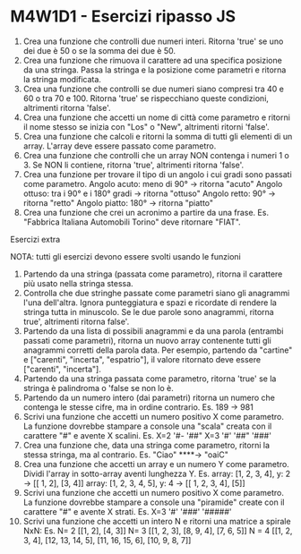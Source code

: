 # M4W1D1 - Esercizi ripasso JS

1. Crea una funzione che controlli due numeri interi. Ritorna 'true' se uno dei due è 50 o se la somma dei due è 50.
2. Crea una funzione che rimuova il carattere ad una specifica posizione da una stringa. Passa la stringa e la posizione come parametri e ritorna la stringa modificata.
3. Crea una funzione che controlli se due numeri siano compresi tra 40 e 60 o tra 70 e 100. Ritorna
'true' se rispecchiano queste condizioni, altrimenti ritorna 'false'.
4. Crea una funzione che accetti un nome di città come parametro e ritorni il nome stesso se inizia con
"Los" o "New", altrimenti ritorni 'false'.
5. Crea una funzione che calcoli e ritorni la somma di tutti gli elementi di un array.
L'array deve essere passato come parametro.
6. Crea una funzione che controlli che un array NON contenga i numeri 1 o 3. Se NON li contiene, ritorna
'true', altrimenti ritorna 'false'.
7. Crea una funzione per trovare il tipo di un angolo i cui gradi sono passati come parametro.
Angolo acuto: meno di 90° → ritorna "acuto"
Angolo ottuso: tra i 90° e i 180° gradi → ritorna "ottuso"
Angolo retto: 90° → ritorna "retto"
Angolo piatto: 180° → ritorna "piatto"
8. Crea una funzione che crei un acronimo a partire da una frase. Es. "Fabbrica Italiana Automobili
Torino" deve ritornare "FIAT".

Esercizi extra

NOTA: tutti gli esercizi devono essere svolti usando le funzioni

1. Partendo da una stringa (passata come parametro), ritorna il carattere più usato nella stringa stessa.
2. Controlla che due stringhe passate come parametri siano gli anagrammi l'una dell'altra. Ignora punteggiatura e spazi e ricordate di rendere la stringa tutta in minuscolo. Se le due parole sono anagrammi, ritorna true', altrimenti ritorna false'.
3. Partendo da una lista di possibili anagrammi e da una parola (entrambi passati come parametri), ritorna un nuovo array contenente
tutti gli anagrammi corretti della parola data.
Per esempio, partendo da "cartine" e ["carenti", "incerta", "espatrio"], il valore ritornato deve essere ["carenti", "incerta"].
4. Partendo da una stringa passata come parametro, ritorna 'true' se la stringa è palindroma o 'false se non lo è.
5. Partendo da un numero intero (dai parametri) ritorna un numero che contenga le stesse cifre, ma in ordine contrario. Es. 189 → 981
6. Scrivi una funzione che accetti un numero positivo X come parametro. La funzione dovrebbe stampare a console una "scala" creata con il carattere "#" e avente X scalini.
Es.
X=2
'#-
'##"
X=3
'#'
'##"
'###'
7. Crea una funzione che, data una stringa come parametro, ritorni la stessa stringa, ma al contrario. Es. "Ciao" ****→ "oaiC"
8. Crea una funzione che accetti un array e un numero Y come parametro. Dividi l'array in sotto-array aventi lunghezza Y.
Es. array: [1, 2, 3, 4], y: 2 → [[ 1, 2], [3, 4]]
array: [1, 2, 3, 4, 5], y: 4 → [[ 1, 2, 3, 4], [5]]
9. Scrivi una funzione che accetti un numero positivo X come parametro. La funzione dovrebbe stampare a console una "piramide"
create con il carattere "#" e avente X strati.
Es.
X=3
'#'
'###'
'#####'
10. Scrivi una funzione che accetti un intero N e ritorni una matrice a spirale NxN:
Es. N= 2
[[1, 2],
 [4, 3]]
N= 3
[[1, 2, 3],
 [8, 9, 4],
 [7, 6, 5]]
N = 4
[[1,   2,  3, 4],
 [12, 13, 14, 5],
 [11, 16, 15, 6],
 [10,  9,  8, 7]]
